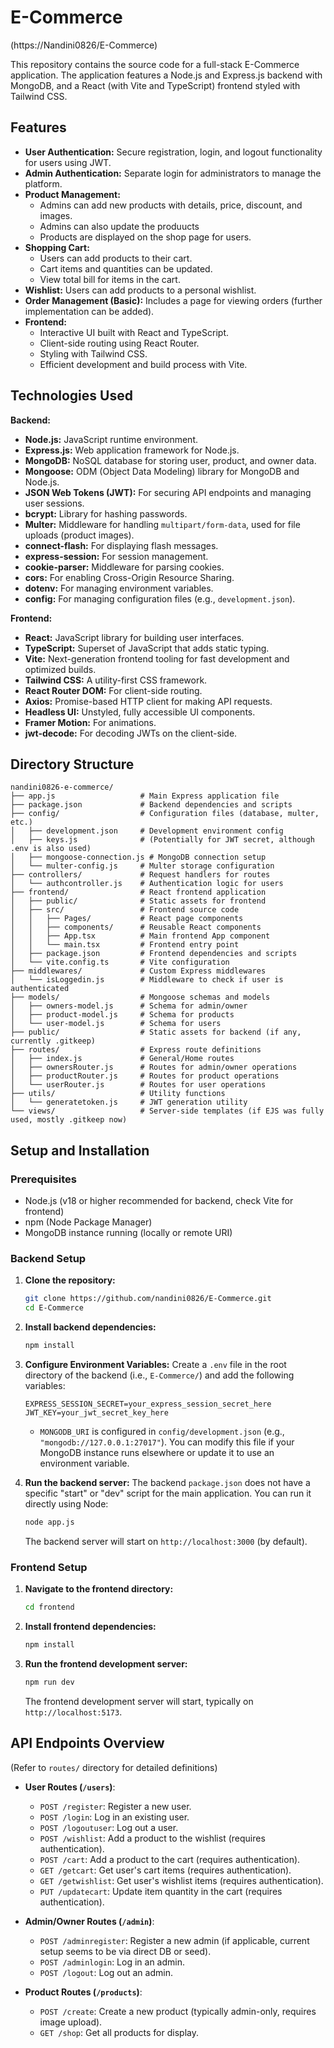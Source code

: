# E-Commerce
(https://Nandini0826/E-Commerce)

This repository contains the source code for a full-stack E-Commerce application. The application features a Node.js and Express.js backend with MongoDB, and a React (with Vite and TypeScript) frontend styled with Tailwind CSS.

## Features

*   **User Authentication:** Secure registration, login, and logout functionality for users using JWT.
*   **Admin Authentication:** Separate login for administrators to manage the platform.
*   **Product Management:**
    *   Admins can add new products with details, price, discount, and images.
    *   Admins can also update the produucts
    *   Products are displayed on the shop page for users.
*   **Shopping Cart:**
    *   Users can add products to their cart.
    *   Cart items and quantities can be updated.
    *   View total bill for items in the cart.
*   **Wishlist:** Users can add products to a personal wishlist.
*   **Order Management (Basic):** Includes a page for viewing orders (further implementation can be added).
*   **Frontend:**
    *   Interactive UI built with React and TypeScript.
    *   Client-side routing using React Router.
    *   Styling with Tailwind CSS.
    *   Efficient development and build process with Vite.

## Technologies Used

**Backend:**

*   **Node.js:** JavaScript runtime environment.
*   **Express.js:** Web application framework for Node.js.
*   **MongoDB:** NoSQL database for storing user, product, and owner data.
*   **Mongoose:** ODM (Object Data Modeling) library for MongoDB and Node.js.
*   **JSON Web Tokens (JWT):** For securing API endpoints and managing user sessions.
*   **bcrypt:** Library for hashing passwords.
*   **Multer:** Middleware for handling `multipart/form-data`, used for file uploads (product images).
*   **connect-flash:** For displaying flash messages.
*   **express-session:** For session management.
*   **cookie-parser:** Middleware for parsing cookies.
*   **cors:** For enabling Cross-Origin Resource Sharing.
*   **dotenv:** For managing environment variables.
*   **config:** For managing configuration files (e.g., `development.json`).

**Frontend:**

*   **React:** JavaScript library for building user interfaces.
*   **TypeScript:** Superset of JavaScript that adds static typing.
*   **Vite:** Next-generation frontend tooling for fast development and optimized builds.
*   **Tailwind CSS:** A utility-first CSS framework.
*   **React Router DOM:** For client-side routing.
*   **Axios:** Promise-based HTTP client for making API requests.
*   **Headless UI:** Unstyled, fully accessible UI components.
*   **Framer Motion:** For animations.
*   **jwt-decode:** For decoding JWTs on the client-side.

## Directory Structure

```
nandini0826-e-commerce/
├── app.js                   # Main Express application file
├── package.json             # Backend dependencies and scripts
├── config/                  # Configuration files (database, multer, etc.)
│   ├── development.json     # Development environment config
│   ├── keys.js              # (Potentially for JWT secret, although .env is also used)
│   ├── mongoose-connection.js # MongoDB connection setup
│   └── multer-config.js     # Multer storage configuration
├── controllers/             # Request handlers for routes
│   └── authcontroller.js    # Authentication logic for users
├── frontend/                # React frontend application
│   ├── public/              # Static assets for frontend
│   ├── src/                 # Frontend source code
│   │   ├── Pages/           # React page components
│   │   ├── components/      # Reusable React components
│   │   ├── App.tsx          # Main frontend App component
│   │   └── main.tsx         # Frontend entry point
│   ├── package.json         # Frontend dependencies and scripts
│   └── vite.config.ts       # Vite configuration
├── middlewares/             # Custom Express middlewares
│   └── isLoggedin.js        # Middleware to check if user is authenticated
├── models/                  # Mongoose schemas and models
│   ├── owners-model.js      # Schema for admin/owner
│   ├── product-model.js     # Schema for products
│   └── user-model.js        # Schema for users
├── public/                  # Static assets for backend (if any, currently .gitkeep)
├── routes/                  # Express route definitions
│   ├── index.js             # General/Home routes
│   ├── ownersRouter.js      # Routes for admin/owner operations
│   ├── productRouter.js     # Routes for product operations
│   └── userRouter.js        # Routes for user operations
├── utils/                   # Utility functions
│   └── generatetoken.js     # JWT generation utility
└── views/                   # Server-side templates (if EJS was fully used, mostly .gitkeep now)
```

## Setup and Installation

### Prerequisites

*   Node.js (v18 or higher recommended for backend, check Vite for frontend)
*   npm (Node Package Manager)
*   MongoDB instance running (locally or remote URI)

### Backend Setup

1.  **Clone the repository:**
    ```bash
    git clone https://github.com/nandini0826/E-Commerce.git
    cd E-Commerce
    ```

2.  **Install backend dependencies:**
    ```bash
    npm install
    ```

3.  **Configure Environment Variables:**
    Create a `.env` file in the root directory of the backend (i.e., `E-Commerce/`) and add the following variables:
    ```env
    EXPRESS_SESSION_SECRET=your_express_session_secret_here
    JWT_KEY=your_jwt_secret_key_here
    ```
    *   `MONGODB_URI` is configured in `config/development.json` (e.g., `"mongodb://127.0.0.1:27017"`). You can modify this file if your MongoDB instance runs elsewhere or update it to use an environment variable.

4.  **Run the backend server:**
    The backend `package.json` does not have a specific "start" or "dev" script for the main application. You can run it directly using Node:
    ```bash
    node app.js
    ```
    The backend server will start on `http://localhost:3000` (by default).

### Frontend Setup

1.  **Navigate to the frontend directory:**
    ```bash
    cd frontend
    ```

2.  **Install frontend dependencies:**
    ```bash
    npm install
    ```

3.  **Run the frontend development server:**
    ```bash
    npm run dev
    ```
    The frontend development server will start, typically on `http://localhost:5173`.

## API Endpoints Overview

(Refer to `routes/` directory for detailed definitions)

*   **User Routes (`/users`)**:
    *   `POST /register`: Register a new user.
    *   `POST /login`: Log in an existing user.
    *   `POST /logoutuser`: Log out a user.
    *   `POST /wishlist`: Add a product to the wishlist (requires authentication).
    *   `POST /cart`: Add a product to the cart (requires authentication).
    *   `GET /getcart`: Get user's cart items (requires authentication).
    *   `GET /getwishlist`: Get user's wishlist items (requires authentication).
    *   `PUT /updatecart`: Update item quantity in the cart (requires authentication).

*   **Admin/Owner Routes (`/admin`)**:
    *   `POST /adminregister`: Register a new admin (if applicable, current setup seems to be via direct DB or seed).
    *   `POST /adminlogin`: Log in an admin.
    *   `POST /logout`: Log out an admin.

*   **Product Routes (`/products`)**:
    *   `POST /create`: Create a new product (typically admin-only, requires image upload).
    *   `GET /shop`: Get all products for display.
